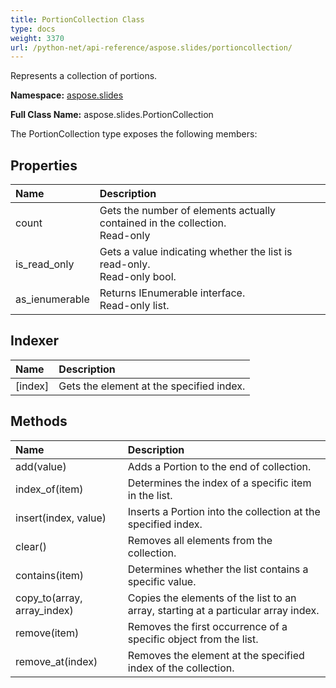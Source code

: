 ```yaml
---
title: PortionCollection Class
type: docs
weight: 3370
url: /python-net/api-reference/aspose.slides/portioncollection/
---
```


Represents a collection of portions.

**Namespace:** [aspose.slides](/slides/python-net/api-reference/aspose.slides/)

**Full Class Name:** aspose.slides.PortionCollection



The PortionCollection type exposes the following members:
## **Properties**
|**Name**|**Description**|
| :- | :- |
|count|Gets the number of elements actually contained in the collection.<br/>            Read-only|
|is_read_only|Gets a value indicating whether the list is read-only.<br/>            Read-only bool.|
|as_ienumerable|Returns IEnumerable interface.<br/>            Read-only list.|
## **Indexer**
|**Name**|**Description**|
| :- | :- |
|[index]|Gets the element at the specified index.|
## **Methods**
|**Name**|**Description**|
| :- | :- |
|add(value)|Adds a Portion to the end of collection.|
|index_of(item)|Determines the index of a specific item in the list.|
|insert(index, value)|Inserts a Portion into the collection at the specified index.|
|clear()|Removes all elements from the collection.|
|contains(item)|Determines whether the list contains a specific value.|
|copy_to(array, array_index)|Copies the elements of the list to an array, starting at a particular array index.|
|remove(item)|Removes the first occurrence of a specific object from the list.|
|remove_at(index)|Removes the element at the specified index of the collection.|
